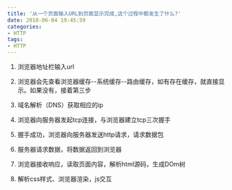 ```yaml
---
title: '从一个页面输入URL到页面显示完成,这个过程中都发生了什么?'
date: 2018-06-04 19:45:59
categories:
- HTTP
tags:
- HTTP
---
```


1. 浏览器地址栏输入url

2. 浏览器会先查看浏览器缓存--系统缓存--路由缓存，如有存在缓存，就直接显示。如果没有，接着第三步

3. 域名解析（DNS）获取相应的ip

4. 浏览器向服务器发起tcp连接，与浏览器建立tcp三次握手

5. 握手成功，浏览器向服务器发送http请求，请求数据包

6. 服务器请求数据，将数据返回到浏览器

7. 浏览器接收响应，读取页面内容，解析html源码，生成DOm树

8. 解析css样式、浏览器渲染，js交互
